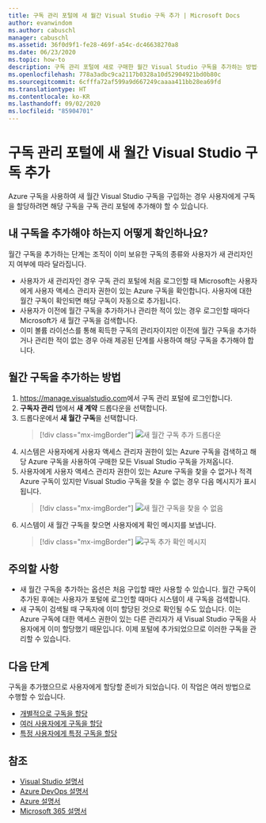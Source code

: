 ```yaml
---
title: 구독 관리 포털에 새 월간 Visual Studio 구독 추가 | Microsoft Docs
author: evanwindom
ms.author: cabuschl
manager: cabuschl
ms.assetid: 36f0d9f1-fe28-469f-a54c-dc46638270a8
ms.date: 06/23/2020
ms.topic: how-to
description: 구독 관리 포털에 새로 구매한 월간 Visual Studio 구독을 추가하는 방법을 알아봅니다.
ms.openlocfilehash: 778a3adbc9ca2117b0328a10d52904921bd0b80c
ms.sourcegitcommit: 6cfffa72af599a9d667249caaaa411bb28ea69fd
ms.translationtype: HT
ms.contentlocale: ko-KR
ms.lasthandoff: 09/02/2020
ms.locfileid: "85904701"
---
```

# <a name="add-new-monthly-visual-studio-subscriptions-to-the-subscriptions-administration-portal"></a>구독 관리 포털에 새 월간 Visual Studio 구독 추가
Azure 구독을 사용하여 새 월간 Visual Studio 구독을 구입하는 경우 사용자에게 구독을 할당하려면 해당 구독을 구독 관리 포털에 추가해야 할 수 있습니다.  

## <a name="how-do-i-know-if-i-need-to-add-my-subscriptions"></a>내 구독을 추가해야 하는지 어떻게 확인하나요?
월간 구독을 추가하는 단계는 조직이 이미 보유한 구독의 종류와 사용자가 새 관리자인지 여부에 따라 달라집니다.
- 사용자가 새 관리자인 경우 구독 관리 포털에 처음 로그인할 때 Microsoft는 사용자에게 사용자 액세스 관리자 권한이 있는 Azure 구독을 확인합니다.  사용자에 대한 월간 구독이 확인되면 해당 구독이 자동으로 추가됩니다. 
- 사용자가 이전에 월간 구독을 추가하거나 관리한 적이 있는 경우 로그인할 때마다 Microsoft가 새 월간 구독을 검색합니다. 
- 이미 볼륨 라이선스를 통해 획득한 구독의 관리자이지만 이전에 월간 구독을 추가하거나 관리한 적이 없는 경우 아래 제공된 단계를 사용하여 해당 구독을 추가해야 합니다.

## <a name="how-to-add-monthly-subscriptions"></a>월간 구독을 추가하는 방법
1. <https://manage.visualstudio.com>에서 구독 관리 포털에 로그인합니다.
1. **구독자 관리** 탭에서 **새 계약** 드롭다운을 선택합니다. 
1. 드롭다운에서 **새 월간 구독**을 선택합니다.
   > [!div class="mx-imgBorder"]
   > ![새 월간 구독 추가 드롭다운](_img/add-monthly-subs/add-subs-drop-down.png)
1. 시스템은 사용자에게 사용자 액세스 관리자 권한이 있는 Azure 구독을 검색하고 해당 Azure 구독을 사용하여 구매한 모든 Visual Studio 구독을 가져옵니다.
1. 사용자에게 사용자 액세스 관리자 권한이 있는 Azure 구독을 찾을 수 없거나 적격 Azure 구독이 있지만 Visual Studio 구독을 찾을 수 없는 경우 다음 메시지가 표시됩니다.
   > [!div class="mx-imgBorder"]
   > ![새 월간 구독을 찾을 수 없음](_img/add-monthly-subs/no-subs-found.png)
1. 시스템이 새 월간 구독을 찾으면 사용자에게 확인 메시지를 보냅니다.
   > [!div class="mx-imgBorder"]
   > ![구독 추가 확인 메시지](_img/add-monthly-subs/subs-added-confirmation.png)

## <a name="things-to-keep-in-mind"></a>주의할 사항
- 새 월간 구독을 추가하는 옵션은 처음 구입할 때만 사용할 수 있습니다.  월간 구독이 추가된 후에는 사용자가 포털에 로그인할 때마다 시스템이 새 구독을 검색합니다. 
- 새 구독이 검색될 때 구독자에 이미 할당된 것으로 확인될 수도 있습니다.  이는 Azure 구독에 대한 액세스 권한이 있는 다른 관리자가 새 Visual Studio 구독을 사용자에게 이미 할당했기 때문입니다.  이제 포털에 추가되었으므로 이러한 구독을 관리할 수 있습니다. 

## <a name="next-steps"></a>다음 단계
구독을 추가했으므로 사용자에게 할당할 준비가 되었습니다.  이 작업은 여러 방법으로 수행할 수 있습니다.
- [개별적으로 구독을 할당](assign-license.md)
- [여러 사용자에게 구독을 할당](assign-license-bulk.md)
- [특정 사용자에게 특정 구독을 할당](assign-guid.md)

## <a name="see-also"></a>참조
- [Visual Studio 설명서](https://docs.microsoft.com/visualstudio/)
- [Azure DevOps 설명서](https://docs.microsoft.com/azure/devops/)
- [Azure 설명서](https://docs.microsoft.com/azure/)
- [Microsoft 365 설명서](https://docs.microsoft.com/microsoft-365/)
